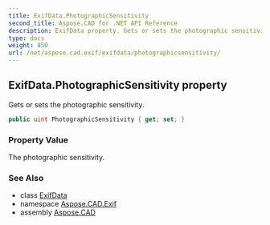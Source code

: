 ```yaml
---
title: ExifData.PhotographicSensitivity
second_title: Aspose.CAD for .NET API Reference
description: ExifData property. Gets or sets the photographic sensitivity
type: docs
weight: 850
url: /net/aspose.cad.exif/exifdata/photographicsensitivity/
---
```

## ExifData.PhotographicSensitivity property

Gets or sets the photographic sensitivity.

```csharp
public uint PhotographicSensitivity { get; set; }
```

### Property Value

The photographic sensitivity.

### See Also

* class [ExifData](../)
* namespace [Aspose.CAD.Exif](../../exifdata/)
* assembly [Aspose.CAD](../../../)


